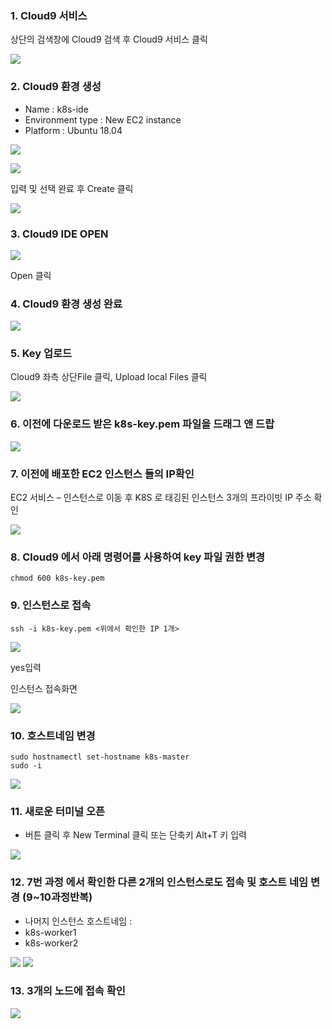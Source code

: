 ### 1.	Cloud9 서비스
상단의 검색창에 Cloud9 검색 후 Cloud9 서비스 클릭

![](../img/liT2-1.png)

### 2.	Cloud9 환경 생성
-	Name : k8s-ide
-	Environment type : New EC2 instance
-	Platform : Ubuntu 18.04

![](../img/liT2-2-1.png)
 
![](../img/liT2-2-2.png)

입력 및 선택 완료 후 Create 클릭

![](../img/liT2-2-3.png)

### 3.	Cloud9 IDE OPEN 

![](../img/liT2-3.png)

Open 클릭

### 4.	Cloud9 환경 생성 완료

![](../img/liT2-4.png)

### 5.	Key 업로드

Cloud9 좌측 상단File 클릭, Upload local Files 클릭

![](../img/liT2-5.png)

### 6.	이전에 다운로드 받은 k8s-key.pem 파일을 드래그 앤 드랍
 
![](../img/liT2-6.png)

### 7.	이전에 배포한 EC2 인스턴스 들의 IP확인

EC2 서비스 – 인스턴스로 이동 후 K8S 로 태깅된 인스턴스 3개의 프라이빗 IP 주소 확인

![](../img/liT2-7.png) 

### 8.	Cloud9 에서 아래 명령어를 사용하여 key 파일 권한 변경

```
chmod 600 k8s-key.pem
```

### 9.	인스턴스로 접속
```
ssh -i k8s-key.pem <위에서 확인한 IP 1개>
```
![](../img/liT2-9.png)

yes입력

인스턴스 접속화면

![](../img/liT2-9-2.png) 
	
### 10.	호스트네임 변경
 
```
sudo hostnamectl set-hostname k8s-master
sudo -i
```

![](../img/liT2-10.png)

### 11.	새로운 터미널 오픈

+ 버튼 클릭 후 New Terminal 클릭 또는 단축키 Alt+T 키 입력

![](../img/liT2-11.png) 

### 12.	7번 과정 에서 확인한 다른 2개의 인스턴스로도 접속 및 호스트 네임 변경 (9~10과정반복)

-	나머지 인스턴스 호스트네임 : 
-	k8s-worker1
-	k8s-worker2
 
![](../img/liT2-12-1.png)
![](../img/liT2-12-2.png)

### 13.	3개의 노드에 접속 확인
![](../img/liT2-13.png)